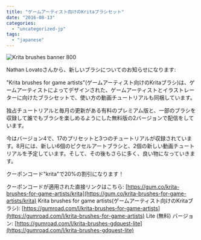 ```yaml
---
title: "ゲームアーティスト向けのKritaブラシセット"
date: "2016-08-13"
categories: 
  - "uncategorized-jp"
tags: 
  - "japanese"
---
```


![Krita brushes banner 800](/images/posts/2016/Krita-brushes-banner-800.jpg)

Nathan Lovatoさんから、新しいブラシについてのお知らせになります:

"Krita brushes for game artists"(ゲームアーティスト向けのKritaブラシ)は、ゲームアーティストによってデザインされた、ゲームアーティストとイラストレーターに向けたブラシセットで、使い方の動画チュートリアルも同梱しています。

独占チュートリアルと毎月の更新がある有料のプレミアム版と、一部のブラシを収録して誰でもブラシを楽しめるようにした無料版の2バージョンで配信をしています。

今はバージョン4で、17のプリセットと3つのチュートリアルが収録されています。8月には、新しい6個のピクセルアートブラシと、2個の新しい動画チュートリアルを予定しています。そして、その後もさらに多く、良い物になっていきます。

クーポンコード"krita"で20%の割引になります！

クーポンコードが適用された直接リンクはこちら: [https://gum.co/krita-brushes-for-game-artists/krita](https://gum.co/krita-brushes-for-game-artists/krita) Krita brushes for game artists(ゲームアーティスト向けのKritaブラシ): [https://gumroad.com/l/krita-brushes-for-game-artists](https://gumroad.com/l/krita-brushes-for-game-artists) Lite (無料) バージョン: [https://gumroad.com/l/krita-brushes-gdquest-lite](https://gumroad.com/l/krita-brushes-gdquest-lite)
